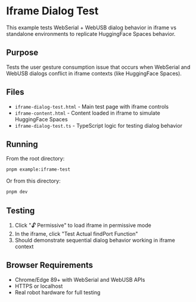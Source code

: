 # Iframe Dialog Test

This example tests WebSerial + WebUSB dialog behavior in iframe vs standalone environments to replicate HuggingFace Spaces behavior.

## Purpose

Tests the user gesture consumption issue that occurs when WebSerial and WebUSB dialogs conflict in iframe contexts (like HuggingFace Spaces).

## Files

- `iframe-dialog-test.html` - Main test page with iframe controls
- `iframe-content.html` - Content loaded in iframe to simulate HuggingFace Spaces
- `iframe-dialog-test.ts` - TypeScript logic for testing dialog behavior

## Running

From the root directory:

```bash
pnpm example:iframe-test
```

Or from this directory:

```bash
pnpm dev
```

## Testing

1. Click "🔓 Permissive" to load iframe in permissive mode
2. In the iframe, click "Test Actual findPort Function"
3. Should demonstrate sequential dialog behavior working in iframe context

## Browser Requirements

- Chrome/Edge 89+ with WebSerial and WebUSB APIs
- HTTPS or localhost
- Real robot hardware for full testing
